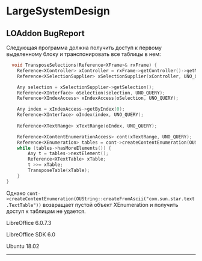 # LargeSystemDesign
## LOAddon BugReport
Следующая программа должна получить доступ к первому выделенному блоку и транспонировать все таблицы в нем:
```C++
  void TransposeSelections(Reference<XFrame>& rxFrame) {
    Reference<XController> xController = rxFrame->getController()->getModel()->getCurrentController();
    Reference<XSelectionSupplier> xSelectionSupplier(xController, UNO_QUERY);

    Any selection = xSelectionSupplier->getSelection();
    Reference<XInterface> oSelection(selection, UNO_QUERY);
    Reference<XIndexAccess> xIndexAccess(oSelection, UNO_QUERY);

    Any index = xIndexAccess->getByIndex(0);
    Reference<XInterface> oIndex(index, UNO_QUERY);
    
    Reference<XTextRange> xTextRange(oIndex, UNO_QUERY);

    Reference<XContentEnumerationAccess> cont(xTextRange, UNO_QUERY);
    Reference<XEnumeration> tables = cont->createContentEnumeration(OUString::createFromAscii("com.sun.star.text.TextTable"));
    while (tables->hasMoreElements()) {
        Any t = tables->nextElement();
        Reference<XTextTable> xTable;
        t >>= xTable;
        TransposeTable(xTable);
    }
}
```
Однако `cont->createContentEnumeration(OUString::createFromAscii("com.sun.star.text.TextTable"))` возвращает пустой объект XEnumeration и получить доступ к таблицам не удается.

LibreOffice 6.0.7.3

LibreOffice SDK 6.0

Ubuntu 18.02
___
